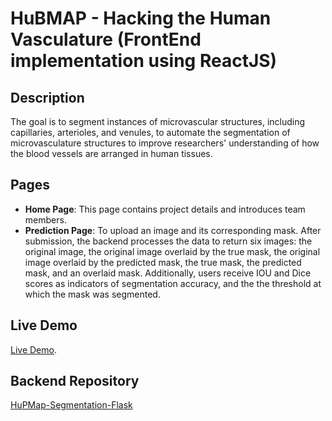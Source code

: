 # HuBMAP - Hacking the Human Vasculature (FrontEnd implementation using ReactJS)

## Description
The goal is to segment instances of microvascular structures, including capillaries, arterioles, and venules, to automate the segmentation of microvasculature structures to improve researchers' understanding of how the blood vessels are arranged in human tissues.

## Pages
- **Home Page**: This page contains project details and introduces team members.
- **Prediction Page**: To upload an image and its corresponding mask. After submission, the backend processes the data to return six images: the original image, the original image overlaid by the true mask,  the original image overlaid by the predicted mask, the true mask, the predicted mask, and an overlaid mask. Additionally, users receive IOU and Dice scores as indicators of segmentation accuracy, and the the threshold at which the mask was segmented.

## Live Demo
[Live Demo](https://pharaoooh.github.io/projects-list/HuPMAP/).

## Backend Repository
[HuPMap-Segmentation-Flask](https://github.com/AhmedMaherElSaeidi/HuPMap-Segmentation-Flask)
